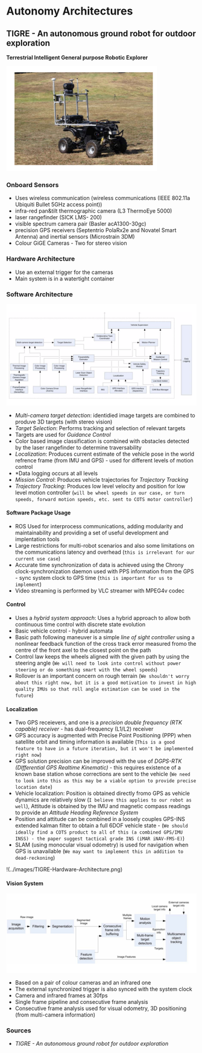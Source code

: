 # Autonomy Architectures

## TIGRE - An autonomous ground robot for outdoor exploration
**Terrestrial Intelligent General purpose Robotic Explorer**

![](../images/TIGRE-Robot.png)

### Onboard Sensors
- Uses wireless communication (wireless communications (IEEE 802.11a Ubiquiti Bullet 5GHz access point))
- infra-red pan&tilt thermographic camera (L3 ThermoEye 5000)
- laser rangefinder (SICK LMS- 200)
- visible spectrum camera pair (Basler acA1300-30gc)
- precision GPS receivers (Septentrio PolaRx2e and Novatel Smart Antenna) and inertial sensors (Microstrain 3DM)
- Colour GiGE Cameras - Two for stereo vision

### Hardware Architecture
- Use an external trigger for the cameras
- Main system is in a watertight container

### Software Architecture

![](../images/TIGRE-Software_Architecture.png)

- *Multi-camera target detection*: identidied image targets are combined to produve 3D targets (with stereo vision)
- *Target Selection*: Performs tracking and selection of relevant targets
- Targets are used for *Guidance Control* 
- Color based image classification is combined with obstacles detected by the laser rangefinder to determine traversability
- *Localization*: Produces current estimate of the vehicle pose in the world refrence frame (from IMU and GPS) - used for different levels of motion control
- *Data logging occurs at all levels
- *Mission Control*: Produces vehicle trajectories for *Trajectory Tracking*
- *Trajectory Tracking*: Produces low level velocity and position for low level motion controller (`will be wheel speeds in our case, or turn speeds, forward motion speeds, etc. sent to COTS motor controller`)

#### Software Package Usage
- ROS Used for interprocess communications, adding modularity and maintainability and providing a set of useful development and implentation tools
- Large restrictions for multi-robot scenarios and also some limitations on the communications latency and overhead (`this is irrelevant for our current use case`)
- Accurate time synchronization of data is achieved using the Chrony clock-synchronization daemon used with PPS information from the GPS - sync system clock to GPS time (`this is important for us to implement`)
- Video streaming is performed by VLC streamer with MPEG4v codec

#### Control
- Uses a *hybrid system approach*: Uses a hybrid approach to allow both continuous time control with discrete state evolution
- Basic vehicle control - hybrid automata
- Basic path following maneuver is a simple *line of sight controller* using a nonlinear feedback function of the cross track error measured fromo the centre of the front axel to the closest point on the path
- Control law keeps the wheels aligned with the given path by using the steering angle (`We will need to look into control without power steering or do something smart with the wheel speeds`)
- Rollover is an important concern on rough terrain (`We shouldn't worry about this right now, but it is a good motivation to invest in high quality IMUs so that roll angle estimation can be used in the future`)

#### Localization
- Two GPS receievers, and one is a *precision double frequency (RTK capable) receiver* - has dual-frequency (L1/L2) receiver
- GPS accuracy is augmented with Precise Point Positioning (PPP) when satellite orbit and timing information is available (`This is a good feature to have in a future iteration, but it won't be implemented right now`)
- GPS solution precision can be improved with the use of *DGPS-RTK (DIfferential GPS Realtime Kinematic)* - this requires existence of a known base station whose corrections are sent to the vehicle (`We need to look into this as this may be a viable option to provide precise location date`)
- Vehicle localization: Position is obtained directly fromo GPS as vehicle dynamics are relatively slow (`I believe this applies to our robot as well`), Attitude is obtained by the IMU and magnetic compass readings to provide an *Attitude Heading Reference System*
- Position and attitude can be combined in a loosely couples GPS-INS extended kalman filter to obtain a full 6DOF vehicle state - (`We should ideally find a COTS product to all of this (a combined GPS/IMU INSS) - the paper suggest tactical grade INS (iMAR iNAV-FMS-E)`)
- SLAM (using monocular visual odometry) is used for navigation when GPS is unavailable (`We may want to implement this in addition to dead-reckoning`)

!(../images/TIGRE-Hardware-Architecture.png)

#### Vision System

![](../images/TIGRE-Vision_System.png)

- Based on a pair of colour cameras and an infrared one
- The external synchronized trigger is also synced with the system clock
- Camera and infrared frames at 30fps
- Single frame pipeline and consecutive frame analysis
- Consecutive frame analysis used for visual odometry, 3D positioning (from multi-camera information)

### Sources
- *TIGRE - An autonomous ground robot for outdoor exploration*
